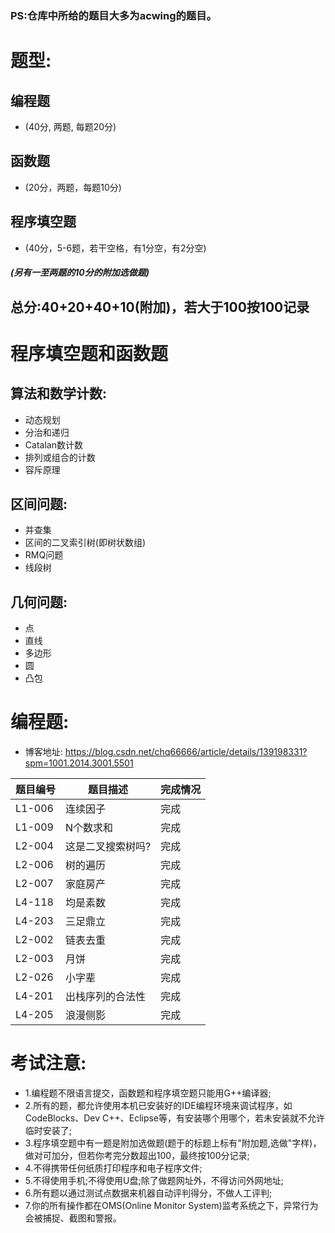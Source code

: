 ### PS:仓库中所给的题目大多为acwing的题目。


# 题型:
## 编程题
- (40分, 两题, 每题20分)
## 函数题
- (20分，两题，每题10分)
## 程序填空题
- (40分，5-6题，若干空格，有1分空，有2分空)

##### (另有一至两题的10分的附加选做题)
## 总分:40+20+40+10(附加)，若大于100按100记录


# 程序填空题和函数题
## 算法和数学计数:
- 动态规划
- 分治和递归
- Catalan数计数
- 排列或组合的计数
- 容斥原理

## 区间问题:
- 并查集
- 区间的二叉索引树(即树状数组)
- RMQ问题
- 线段树

## 几何问题:
- 点
- 直线
- 多边形
- 圆
- 凸包

# 编程题:
- 博客地址: https://blog.csdn.net/chq66666/article/details/139198331?spm=1001.2014.3001.5501

| 题目编号 | 题目描述               | 完成情况 |
|----------|------------------------|----------|
| L1-006   | 连续因子               | 完成   | -
| L1-009   | N个数求和              | 完成   | -
| L2-004   | 这是二叉搜索树吗?       | 完成   | -
| L2-006   | 树的遍历               | 完成   | -
| L2-007   | 家庭房产               | 完成   |
| L4-118   | 均是素数               | 完成   |
| L4-203   | 三足鼎立               | 完成   |
| L2-002   | 链表去重               | 完成   |
| L2-003   | 月饼                   | 完成   |
| L2-026   | 小字辈                 | 完成   |
| L4-201   | 出栈序列的合法性        | 完成   |
| L4-205   | 浪漫侧影               | 完成   |

# 考试注意:
- 1.编程题不限语言提交，函数题和程序填空题只能用G++编译器;
- 2.所有的题，都允许使用本机已安装好的IDE编程环境来调试程序，如CodeBlocks、Dev C++、Eclipse等，有安装哪个用哪个，若未安装就不允许临时安装了;
- 3.程序填空题中有一题是附加选做题(题于的标题上标有"附加题,选做"字样)，做对可加分，但若你考完分数超出100，最终按100分记录;
- 4.不得携带任何纸质打印程序和电子程序文件;
- 5.不得使用手机;不得使用U盘;除了做题网址外，不得访问外网地址;
- 6.所有题以通过测试点数据来机器自动评判得分，不做人工评判;
- 7.你的所有操作都在OMS(Online Monitor System)监考系统之下，异常行为会被捕捉、截图和警报。